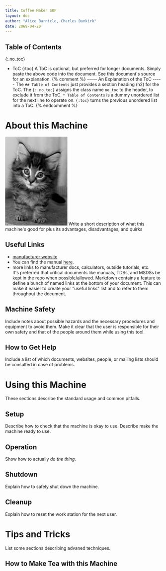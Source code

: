 ```yaml
---
title: Coffee Maker SOP
layout: doc
author: "Alice Barnicle, Charles Dunkirk"
date: 2069-04-20
---
```


## Table of Contents
{:.no_toc}
* ToC
{:toc}
A ToC is optional, but preferred for longer documents.
Simply paste the above code into the document.
See this document's source for an explanation.
{% comment %}
----- An Explanation of the ToC -----
The `## Table of Contents` just provides a section heading (h2) for the ToC.
The `{:.no_toc}` assigns the class name `no_toc` to the header, to exclude it from the ToC.
`* Table of Contents` is a dummy unordered list for the next line to operate on.
`{:toc}` turns the previous unordered list into a ToC.
{% endcomment %}

# About this Machine
![picture of the machine](images/kitten.jpg)
Write a short description of what this machine's good for plus its advantages, disadvantages, and quirks

## Useful Links
- [manufacturer website](https://notanactualaddress.foo)
- You can find the manual [here](manual.pdf).
- more links to manufacturer docs, calculators, outside tutorials, etc.  
It's preferred that critical documents like manuals, TDSs, and MSDSs be kept in the repo when possible/allowed.
Markdown contains a feature to define a bunch of named links at the bottom of your document.
This can make it easier to create your "useful links" list and to refer to them throughout the document.

## Machine Safety
Include notes about possible hazards and the necessary procedures and equipment to avoid them.
Make it clear that the user is responsible for their own safety 
and that of the people around them while using this tool.

## How to Get Help
Include a list of which documents, websites, people, or mailing lists should be consulted in case of problems.

# Using this Machine
These sections describe the standard usage and common pitfalls.

## Setup
Describe how to check that the machine is okay to use.
Describe make the machine ready to use.

## Operation
Show how to actually *do the thing*.

## Shutdown
Explain how to safely shut down the machine.

## Cleanup
Explain how to reset the work station for the next user.

# Tips and Tricks
List some sections describing advaned techniques.

## How to Make Tea with this Machine
